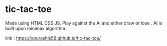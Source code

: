 # tic-tac-toe
Made using HTML CSS JS.
Play against the AI and either draw or lose .
AI is built upon minimax algorithm.

link : https://sourashis59.github.io/tic-tac-toe/
